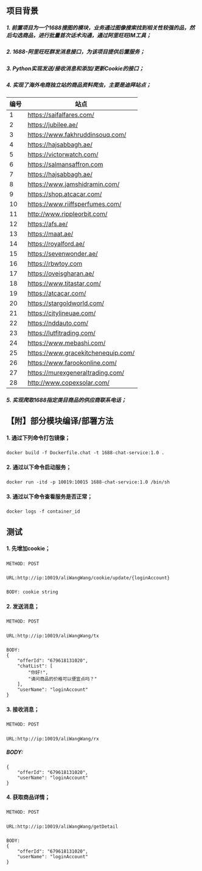 ## 项目背景

##### 1. 前置项目为一个1688搜图的模块，业务通过图像搜索找到相关性较强的品，然后勾选商品，进行批量首次话术沟通，通过阿里旺旺IM工具；

##### 2. 1688-阿里旺旺群发消息接口，为该项目提供后置服务；

##### 3. Python实现发送/接收消息和添加/更新Cookie的接口；

##### 4. 实现了海外电商独立站的商品资料爬虫，主要是迪拜站点；

| 编号     | 站点                            |
|--------| ------------------------------- |
| 1      | https://saifalfares.com/        |
| 2      | https://jubilee.ae/     |
| 3      | https://www.fakhruddinsouq.com/ |
| 4      | https://hajsabbagh.ae/ |
| 5      | https://victorwatch.com/ |
| 6      | https://salmansaffron.com |
| 7      | https://hajsabbagh.ae/ |
| 8      | https://www.jamshidramin.com/ |
| 9      | https://shop.atcacar.com/ |
| 10     | https://www.riiffsperfumes.com/ |
| 11     | http://www.rippleorbit.com/ |
| 12     | https://afs.ae/ |
| 13     | https://maat.ae/ |
| 14     | https://royalford.ae/ |
| 15     | https://sevenwonder.ae/ |
| 16     | https://rbwtoy.com |
 | 17     | https://oveisgharan.ae/ |
 | 18     | https://www.titastar.com/ |
 | 19     | https://atcacar.com/ |
 | 20     | https://stargoldworld.com/ |
 | 21     | https://citylineuae.com/ |
 | 22     | https://nddauto.com/ |
 | 23     | https://lutfitrading.com/ |
 | 24     | https://www.mebashi.com/ |
 | 25     | https://www.gracekitchenequip.com/ |
 | 26     | https://www.farookonline.com/ |
 | 27     | https://murexgeneraltrading.com/ |
 | 28     | http://www.copexsolar.com/  | 

##### 5. 实现爬取1688指定类目商品的供应商联系电话；

## 【附】部分模块编译/部署方法

#### 1. 通过下列命令打包镜像；

#####

    docker build -f Dockerfile.chat -t 1688-chat-service:1.0 .

#### 2. 通过以下命令启动服务；

#####

    docker run -itd -p 10019:10015 1688-chat-service:1.0 /bin/sh

#### 3. 通过以下命令查看服务是否正常；

#####

    docker logs -f container_id

## 测试

#### 1. 先增加cookie；

#####

    METHOD: POST

#####

    URL:http://ip:10019/aliWangWang/cookie/update/{loginAccount}

#####

    BODY: cookie string

#### 2. 发送消息；

#####

    METHOD: POST

#####

    URL:http://ip:10019/aliWangWang/tx

#####

    BODY:
    {
    	"offerId": "679618131020",
    	"chatList": [
    		"你好!",
    		"请问商品的价格可以便宜点吗？"
    	],
    	"userName": "loginAccount"
    }

#### 3. 接收消息；

#####

    METHOD: POST

#####

    URL:http://ip:10019/aliWangWang/rx

##### BODY:

    {
    	"offerId": "679618131020",
    	"userName": "loginAccount"
    }

#### 4. 获取商品详情；

#####

    METHOD: POST

#####

    URL:http://ip:10019/aliWangWang/getDetail

#####

    BODY:
    {
    	"offerId": "679618131020",
    	"userName": "loginAccount"
    }

